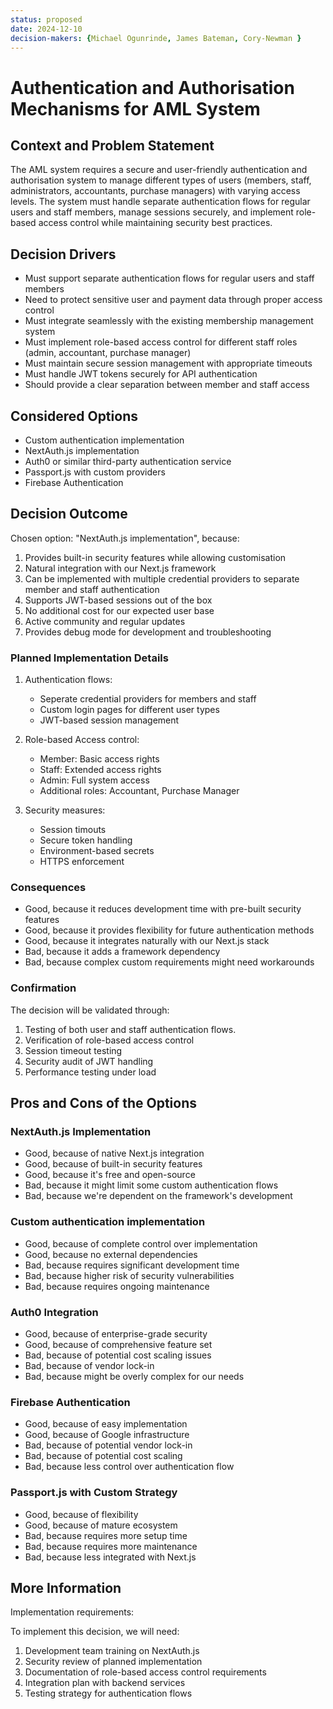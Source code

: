 ```yaml
---
status: proposed
date: 2024-12-10
decision-makers: {Michael Ogunrinde, James Bateman, Cory-Newman }
---
```


# Authentication and Authorisation Mechanisms for AML System

## Context and Problem Statement

The AML system requires a secure and user-friendly authentication and authorisation system to manage different types of users (members, staff, administrators, accountants, purchase managers) with varying access levels. The system must handle separate authentication flows for regular users and staff members, manage sessions securely, and implement role-based access control while maintaining security best practices.

## Decision Drivers

* Must support separate authentication flows for regular users and staff members
* Need to protect sensitive user and payment data through proper access control
* Must integrate seamlessly with the existing membership management system
* Must implement role-based access control for different staff roles (admin, accountant, purchase manager)
* Must maintain secure session management with appropriate timeouts
* Must handle JWT tokens securely for API authentication
* Should provide a clear separation between member and staff access

## Considered Options

* Custom authentication implementation
* NextAuth.js implementation
* Auth0 or similar third-party authentication service
* Passport.js with custom providers
* Firebase Authentication

## Decision Outcome

Chosen option: "NextAuth.js implementation", because:

1. Provides built-in security features while allowing customisation
2. Natural integration with our Next.js framework
3. Can be implemented with multiple credential providers to separate member and staff authentication
4. Supports JWT-based sessions out of the box
5. No additional cost for our expected user base
6. Active community and regular updates
7. Provides debug mode for development and troubleshooting

### Planned Implementation Details

1. Authentication flows:
    * Seperate credential providers for members and staff
    * Custom login pages for different user types
    * JWT-based session management

2. Role-based Access control:
   * Member: Basic access rights
   * Staff: Extended access rights
   * Admin: Full system access
   * Additional roles: Accountant, Purchase Manager

3. Security measures:
   * Session timouts
   * Secure token handling
   * Environment-based secrets
   * HTTPS enforcement

### Consequences

* Good, because it reduces development time with pre-built security features
* Good, because it provides flexibility for future authentication methods
* Good, because it integrates naturally with our Next.js stack
* Bad, because it adds a framework dependency
* Bad, because complex custom requirements might need workarounds

### Confirmation

The decision will be validated through:

1. Testing of both user and staff authentication flows.
2. Verification of role-based access control
3. Session timeout testing
4. Security audit of JWT handling
5. Performance testing under load

## Pros and Cons of the Options

### NextAuth.js Implementation

* Good, because of native Next.js integration
* Good, because of built-in security features
* Good, because it's free and open-source
* Bad, because it might limit some custom authentication flows
* Bad, because we're dependent on the framework's development

### Custom authentication implementation

* Good, because of complete control over implementation
* Good, because no external dependencies
* Bad, because requires significant development time
* Bad, because higher risk of security vulnerabilities
* Bad, because requires ongoing maintenance

### Auth0 Integration

* Good, because of enterprise-grade security
* Good, because of comprehensive feature set
* Bad, because of potential cost scaling issues
* Bad, because of vendor lock-in
* Bad, because might be overly complex for our needs

### Firebase Authentication

* Good, because of easy implementation
* Good, because of Google infrastructure
* Bad, because of potential vendor lock-in
* Bad, because of potential cost scaling
* Bad, because less control over authentication flow

### Passport.js with Custom Strategy

* Good, because of flexibility
* Good, because of mature ecosystem
* Bad, because requires more setup time
* Bad, because requires more maintenance
* Bad, because less integrated with Next.js

## More Information

Implementation requirements:

To implement this decision, we will need:

1. Development team training on NextAuth.js
2. Security review of planned implementation
3. Documentation of role-based access control requirements
4. Integration plan with backend services
5. Testing strategy for authentication flows
